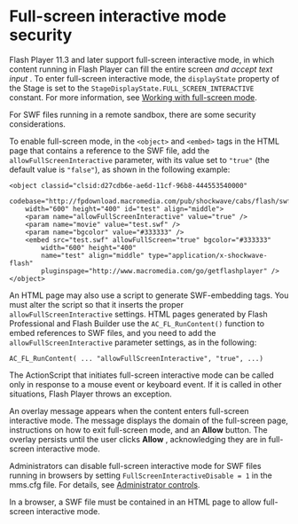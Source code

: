 # Full-screen interactive mode security

<div>

Flash Player 11.3 and later support full-screen interactive mode, in which
content running in Flash Player can fill the entire screen _and accept text
input_ . To enter full-screen interactive mode, the `displayState` property of
the Stage is set to the `StageDisplayState.FULL_SCREEN_INTERACTIVE` constant.
For more information, see
[Working with full-screen mode](WS2E9C7F3B-6A7C-4c5d-8ADD-5B23446FBEEB.html).

For SWF files running in a remote sandbox, there are some security
considerations.

To enable full-screen mode, in the `<object>` and `<embed>` tags in the HTML
page that contains a reference to the SWF file, add the
`allowFullScreenInteractive` parameter, with its value set to `"true"` (the
default value is `"false"`), as shown in the following example:

    <object classid="clsid:d27cdb6e-ae6d-11cf-96b8-444553540000"
    	codebase="http://fpdownload.macromedia.com/pub/shockwave/cabs/flash/swflash.cab#version=9,0,18,0"
    	width="600" height="400" id="test" align="middle">
    	<param name="allowFullScreenInteractive" value="true" />
    	<param name="movie" value="test.swf" />
    	<param name="bgcolor" value="#333333" />
    	<embed src="test.swf" allowFullScreen="true" bgcolor="#333333"
    		width="600" height="400"
    		name="test" align="middle" type="application/x-shockwave-flash"
    		pluginspage="http://www.macromedia.com/go/getflashplayer" />
    </object>

An HTML page may also use a script to generate SWF-embedding tags. You must
alter the script so that it inserts the proper `allowFullScreenInteractive`
settings. HTML pages generated by Flash Professional and Flash Builder use the
`AC_FL_RunContent()` function to embed references to SWF files, and you need to
add the `allowFullScreenInteractive` parameter settings, as in the following:

    AC_FL_RunContent( ... "allowFullScreenInteractive", "true", ...)

The ActionScript that initiates full-screen interactive mode can be called only
in response to a mouse event or keyboard event. If it is called in other
situations, Flash Player throws an exception.

An overlay message appears when the content enters full-screen interactive mode.
The message displays the domain of the full-screen page, instructions on how to
exit full-screen mode, and an **Allow** button. The overlay persists until the
user clicks **Allow** , acknowledging they are in full-screen interactive mode.

Administrators can disable full-screen interactive mode for SWF files running in
browsers by setting `FullScreenInteractiveDisable = 1` in the mms.cfg file. For
details, see
[Administrator controls](WS5b3ccc516d4fbf351e63e3d118a9b90204-7c95.html).

In a browser, a SWF file must be contained in an HTML page to allow full-screen
interactive mode.

</div>

<div>

<div>

</div>

</div>
